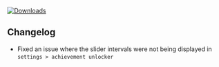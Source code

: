 [![Downloads](https://img.shields.io/github/downloads/zevnda/steam-game-idler/1.8.3/total?style=for-the-badge&logo=github&color=137eb5)](https://github.com/zevnda/steam-game-idler/releases/download/1.8.3/Steam.Game.Idler_1.8.3_x64-setup.exe)

## Changelog
- Fixed an issue where the slider intervals were not being displayed in `settings > achievement unlocker`
